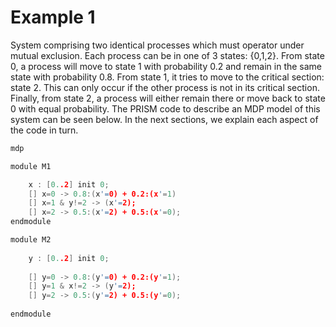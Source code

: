 # Example 1

System comprising two identical processes which must operator under mutual exclusion.  Each process can be in one of 3 states: {0,1,2}. From state 0, a process will move to state 1 with probability 0.2 and remain in the same state with probability 0.8. From state 1, it tries to move to the critical section: state 2. This can only occur if the other process is not in its critical section. Finally, from state 2, a process will either remain there or move back to state 0 with equal probability. The PRISM code to describe an MDP model of this system can be seen below. In the next sections, we explain each aspect of the code in turn.

```c
mdp 

module M1

	x : [0..2] init 0;
	[] x=0 -> 0.8:(x'=0) + 0.2:(x'=1)
	[] x=1 & y!=2 -> (x'=2);  
    [] x=2 -> 0.5:(x'=2) + 0.5:(x'=0);
endmodule

module M2  
  
    y : [0..2] init 0;  
  
    [] y=0 -> 0.8:(y'=0) + 0.2:(y'=1);  
    [] y=1 & x!=2 -> (y'=2);  
    [] y=2 -> 0.5:(y'=2) + 0.5:(y'=0);  
  
endmodule

```
